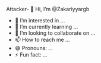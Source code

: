 Attacker- 👋 Hi, I’m @Zakariyyargb
- 👀 I’m interested in ...
- 🌱 I’m currently learning ...
- 💞️ I’m looking to collaborate on ...
- 📫 How to reach me ...
- 😄 Pronouns: ...
- ⚡ Fun fact: ...

<!---
Zakariyyargb/Zakariyyargb is a ✨ special ✨ repository because its `README.md` (this file) appears on your GitHub profile.
You can click the Preview link to take a look at your changes.
--->
